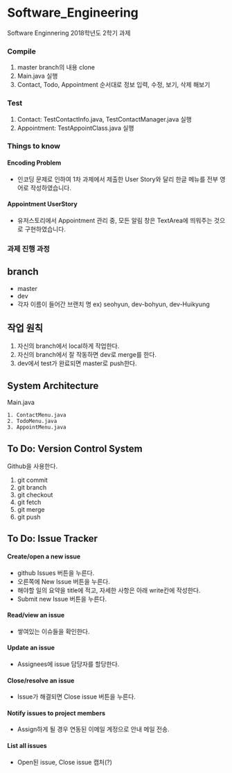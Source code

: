 # Software_Engineering
Software Enginnering 2018학년도 2학기 과제



### Compile

1. master branch의 내용 clone
2. Main.java 실행
3. Contact, Todo, Appointment 순서대로 정보 입력, 수정, 보기, 삭제 해보기



### Test

1. Contact: TestContactInfo.java, TestContactManager.java 실행
2. Appointment: TestAppointClass.java 실행



### Things to know

#### Encoding Problem

- 인코딩 문제로 인하여 1차 과제에서 제출한 User Story와  달리 한글 메뉴를 전부 영어로 작성하였습니다.

#### Appointment UserStory

-  유저스토리에서 Appointment 관리 중, 모든 알림 창은 TextArea에 띄워주는 것으로 구현하였습니다.

### 과제 진행 과정

## branch
- master
- dev 
- 각자 이름이 들어간 브랜치 명 ex) seohyun, dev-bohyun, dev-Huikyung



## 작업 원칙
1. 자신의 branch에서 local하게 작업한다. 
2. 자신의 branch에서 잘 작동하면 dev로 merge를 한다.
3. dev에서 test가 완료되면 master로 push한다.



## System Architecture

Main.java

 	1. ContactMenu.java
 	2. TodoMenu.java
 	3. AppointMenu.java



## To Do: Version Control System
Github을 사용한다.
1. git commit
2. git branch
3. git checkout
4. git fetch
5. git merge
6. git push



## To Do: Issue Tracker
#### Create/open a new issue

- github Issues 버튼을 누른다.
- 오른쪽에 New Issue 버튼을 누른다.
- 해야할 일의 요약을 title에 적고, 자세한 사항은 아래 write칸에 작성한다.
- Submit new Issue 버튼을 누른다.


#### Read/view an issue

- 쌓여있는 이슈들을 확인한다.



#### Update an issue

- Assignees에 issue 담당자를 할당한다.



#### Close/resolve an issue

- Issue가 해결되면 Close issue 버튼을 누른다.



#### Notify issues to project members

- Assign하게 될 경우 연동된 이메일 계정으로 안내 메일 전송.



#### List all issues

- Open된 issue, Close issue 캡처(?)
